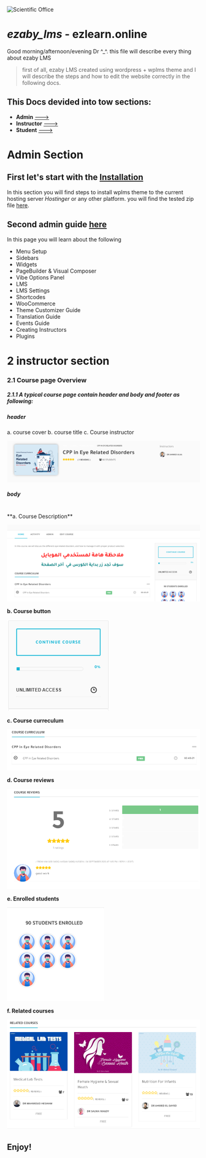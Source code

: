 ![Scientific Office](https://github.com/a-lamloum/ezaby_lms/blob/master/library/logo_1111-1024x301.png)
# *ezaby_lms* - ezlearn.online

Good morning/afternoon/evening Dr ^_^. 
this file will describe every thing about ezaby LMS 

> first of all, ezaby LMS created using wordpress + wplms theme and I will describe the steps and how to edit the website correctly in the following docs.

This Docs devided into tow sections: 
-
* **Admin** [--->](#admin) 
* **Instructor** [--->](#inst) 
* **Student** [--->](#admin) 

 # Admin Section<a name="admin"> </a>

## First let's start with the [Installation](https://vibethemes.github.io/wplms-docs/installation.html)

In this section you will find steps to install wplms theme to the current hosting server *Hostinger* or any other platform.
you will find the tested zip file [here](#).

## Second admin guide [here](https://vibethemes.github.io/wplms-docs/admin-guide.html)

In this page you will learn about the following 
- Menu Setup
- Sidebars
- Widgets
- PageBuilder & Visual Composer
- Vibe Options Panel
- LMS
- LMS Settings
- Shortcodes
- WooCommerce
- Theme Customizer Guide
- Translation Guide
- Events Guide
- Creating Instructors
- Plugins


# 2 instructor section <a name="inst"> </a>
### 2.1 Course page Overview
##### 2.1.1 A typical course page contain header and body and footer as following: 
  ##### **header**
  a. course cover 
  b. course title 
  c. Course instructor 
  
  ![course header](https://github.com/a-lamloum/ezaby_lms/blob/master/docs/figure2.1.1.PNG)

  
  ##### **body**
  <br>
  **a. Course Description**
  
  ![course Description](https://github.com/a-lamloum/ezaby_lms/blob/master/docs/2.1.2.PNG)
  
  **b. Course button**
  
  ![course button](https://github.com/a-lamloum/ezaby_lms/blob/master/docs/course%20button.PNG)
  
  **c. Course curreculum**
  
  ![course header](https://github.com/a-lamloum/ezaby_lms/blob/master/docs/Course%20currecullum.PNG)
  
  **d. Course reviews**
  
  ![course header](https://github.com/a-lamloum/ezaby_lms/blob/master/docs/Course%20review.PNG)
  
  **e. Enrolled students**
  
  ![course header](https://github.com/a-lamloum/ezaby_lms/blob/master/docs/student%20counts.PNG)
  
  **f. Related courses**
  
  ![course header](https://github.com/a-lamloum/ezaby_lms/blob/master/docs/related%20courses.PNG)

	 
  
## Enjoy!
 
